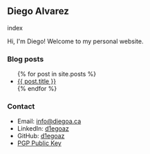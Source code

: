 ## Diego Alvarez
index

Hi, I'm Diego! Welcome to my personal website.

### Blog posts

<ul>
  {% for post in site.posts %}
    <li>
      <a href="{{ post.url }}">{{ post.title }}</a>
    </li>
  {% endfor %}
</ul>

### Contact

- Email: [info@diegoa.ca](mailto:info@diegoa.ca)
- LinkedIn: [d1egoaz](https://www.linkedin.com/in/d1egoaz/)
- GitHub: [d1egoaz](https://github.com/d1egoaz)
- [PGP Public Key](./pgp-pub-key.md)
